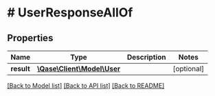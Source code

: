 # # UserResponseAllOf

## Properties

Name | Type | Description | Notes
------------ | ------------- | ------------- | -------------
**result** | [**\Qase\Client\Model\User**](User.md) |  | [optional]

[[Back to Model list]](../../README.md#models) [[Back to API list]](../../README.md#endpoints) [[Back to README]](../../README.md)

